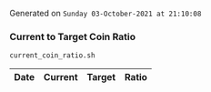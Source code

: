Generated on `Sunday 03-October-2021 at 21:10:08`

### Current to Target Coin Ratio
`current_coin_ratio.sh`

Date|Current|Target|Ratio
---|---|---|---
